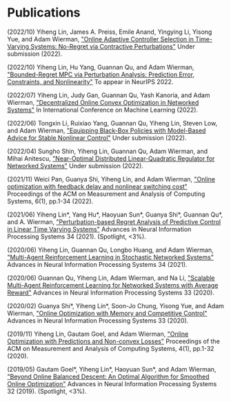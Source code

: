 # Publications

(2022/10) Yiheng Lin, James A. Preiss, Emile Anand, Yingying Li, Yisong Yue, and Adam Wierman, ["Online Adaptive Controller Selection in Time-Varying Systems: No-Regret via Contractive Perturbations"](https://arxiv.org/abs/2210.12320) Under submission (2022).

(2022/10) Yiheng Lin, Hu Yang, Guannan Qu, and Adam Wierman, ["Bounded-Regret MPC via Perturbation Analysis: Prediction Error, Constraints, and Nonlinearity"](https://arxiv.org/abs/2210.12312) To appear in NeurIPS 2022.

(2022/07) Yiheng Lin, Judy Gan, Guannan Qu, Yash Kanoria, and Adam Wierman, ["Decentralized Online Convex Optimization in Networked Systems"](https://arxiv.org/abs/2207.05950) In International Conference on Machine Learning (2022).

(2022/06) Tongxin Li, Ruixiao Yang, Guannan Qu, Yiheng Lin, Steven Low, and Adam Wierman, ["Equipping Black-Box Policies with Model-Based Advice for Stable Nonlinear Control"](https://arxiv.org/abs/2206.01341) Under submission (2022).

(2022/04) Sungho Shin, Yiheng Lin, Guannan Qu, Adam Wierman, and Mihai Anitescu, ["Near-Optimal Distributed Linear-Quadratic Regulator for Networked Systems"](https://arxiv.org/abs/2204.05551) Under submission (2022).

(2021/11) Weici Pan, Guanya Shi, Yiheng Lin, and Adam Wierman, ["Online optimization with feedback delay and nonlinear switching cost"](https://arxiv.org/abs/2111.00095) Proceedings of the ACM on Measurement and Analysis of Computing Systems, 6(1), pp.1-34 (2022).

(2021/06) Yiheng Lin*, Yang Hu*, Haoyuan Sun*, Guanya Shi*, Guannan Qu*, and A. Wierman, ["Perturbation-based Regret Analysis of Predictive Control in Linear Time Varying Systems"](https://arxiv.org/abs/2106.10497) Advances in Neural Information Processing Systems 34 (2021). (Spotlight, <3%).

(2020/06) Yiheng Lin, Guannan Qu, Longbo Huang, and Adam Wierman, ["Multi-Agent Reinforcement Learning in Stochastic Networked Systems"](https://arxiv.org/abs/2006.06555) Advances in Neural Information Processing Systems 34 (2021).

(2020/06) Guannan Qu, Yiheng Lin, Adam Wierman, and Na Li, ["Scalable Multi-Agent Reinforcement Learning for Networked Systems with Average Reward"](https://arxiv.org/abs/2006.06626) Advances in Neural Information Processing Systems 33 (2020).

(2020/02) Guanya Shi*, Yiheng Lin*, Soon-Jo Chung, Yisong Yue, and Adam Wierman, ["Online Optimization with Memory and Competitive Control"](https://arxiv.org/abs/2002.05318) Advances in Neural Information Processing Systems 33 (2020).

(2019/11) Yiheng Lin, Gautam Goel, and Adam Wierman, ["Online Optimization with Predictions and Non-convex Losses"](https://arxiv.org/abs/1911.03827) Proceedings of the ACM on Measurement and Analysis of Computing Systems, 4(1), pp.1-32 (2020).

(2019/05) Gautam Goel*, Yiheng Lin*, Haoyuan Sun*, and Adam Wierman, ["Beyond Online Balanced Descent: An Optimal Algorithm for Smoothed Online Optimization"](https://arxiv.org/abs/1905.12776) Advances in Neural Information Processing Systems 32 (2019). (Spotlight, <3%).
